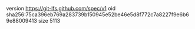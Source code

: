 version https://git-lfs.github.com/spec/v1
oid sha256:75ca396eb769a283739b150945e52be46e5d8f772c7a8227f9e6b69e88009413
size 5113
